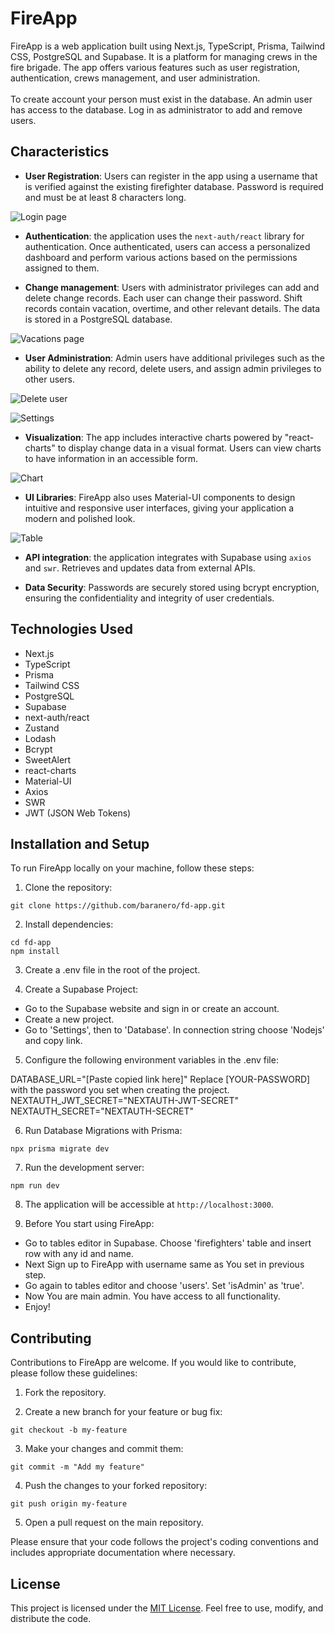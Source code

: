 # FireApp

FireApp is a web application built using Next.js, TypeScript, Prisma, Tailwind CSS, PostgreSQL and Supabase. It is a platform for managing crews in the fire brigade. The app offers various features such as user registration, authentication, crews management, and user administration.</br></br>
To create account your person must exist in the database. An admin user has access to the database. Log in as administrator to add and remove users.

## Characteristics

- **User Registration**: Users can register in the app using a username that is verified against the existing firefighter database. Password is required and must be at least 8 characters long.

![Login page](images/auth-page.png)

- **Authentication**: the application uses the `next-auth/react` library for authentication. Once authenticated, users can access a personalized dashboard and perform various actions based on the permissions assigned to them.

- **Change management**: Users with administrator privileges can add and delete change records. Each user can change their password. Shift records contain vacation, overtime, and other relevant details. The data is stored in a PostgreSQL database.

![Vacations page](images/vacations-page.png)

- **User Administration**: Admin users have additional privileges such as the ability to delete any record, delete users, and assign admin privileges to other users.

![Delete user](images/swal-example.png) </br>

![Settings](images/settings-modal.png)

- **Visualization**: The app includes interactive charts powered by "react-charts" to display change data in a visual format. Users can view charts to have information in an accessible form.

![Chart](images/normal-user-access-2.png)

- **UI Libraries**: FireApp also uses Material-UI components to design intuitive and responsive user interfaces, giving your application a modern and polished look.

![Table](images/vacations-delete-record.png)

- **API integration**: the application integrates with Supabase using `axios` and `swr`. Retrieves and updates data from external APIs.

- **Data Security**: Passwords are securely stored using bcrypt encryption, ensuring the confidentiality and integrity of user credentials.

## Technologies Used

- Next.js
- TypeScript
- Prisma
- Tailwind CSS
- PostgreSQL
- Supabase
- next-auth/react
- Zustand
- Lodash
- Bcrypt
- SweetAlert
- react-charts
- Material-UI
- Axios
- SWR
- JWT (JSON Web Tokens)

## Installation and Setup

To run FireApp locally on your machine, follow these steps:

1. Clone the repository:

`git clone https://github.com/baranero/fd-app.git`


2. Install dependencies:

`cd fd-app` </br>
`npm install`

3. Create a .env file in the root of the project.

4. Create a Supabase Project:

- Go to the Supabase website and sign in or create an account.</br>
- Create a new project.
- Go to 'Settings', then to 'Database'. In connection string choose 'Nodejs' and copy link.

5. Configure the following environment variables in the .env file:

DATABASE_URL="[Paste copied link here]" Replace [YOUR-PASSWORD] with the password you set when creating the project.</br>
NEXTAUTH_JWT_SECRET="NEXTAUTH-JWT-SECRET"</br>
NEXTAUTH_SECRET="NEXTAUTH-SECRET"

6. Run Database Migrations with Prisma:

`npx prisma migrate dev`

7. Run the development server:

`npm run dev`

8. The application will be accessible at `http://localhost:3000`.

9. Before You start using FireApp:

- Go to tables editor in Supabase. Choose 'firefighters' table and insert row with any id and name.
- Next Sign up to FireApp with username same as You set in previous step.
- Go again to tables editor and choose 'users'. Set 'isAdmin' as 'true'.
- Now You are main admin. You have access to all functionality.
- Enjoy!

## Contributing

Contributions to FireApp are welcome. If you would like to contribute, please follow these guidelines:

1. Fork the repository.

2. Create a new branch for your feature or bug fix:

`git checkout -b my-feature`

3. Make your changes and commit them:

`git commit -m "Add my feature"`

4. Push the changes to your forked repository:

`git push origin my-feature`

5. Open a pull request on the main repository.

Please ensure that your code follows the project's coding conventions and includes appropriate documentation where necessary.

## License

This project is licensed under the [MIT License](https://opensource.org/licenses/MIT). Feel free to use, modify, and distribute the code.

